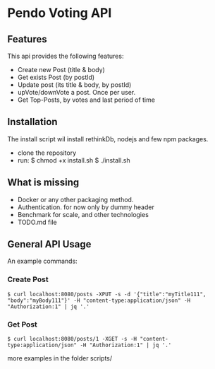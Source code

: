 # Pendo Voting API

## Features
This api provides the following features:
- Create new Post (title & body)
- Get exists Post (by postId)
- Update post (its title & body, by postId)
- upVote/downVote a post. Once per user.
- Get Top-Posts, by votes and last period of time

## Installation
The install script wil install rethinkDb, nodejs and few npm packages.

- clone the repository
- run:
$ chmod +x install.sh
$ ./install.sh


## What is missing
- Docker or any other packaging method.
- Authentication. for now only by dummy header
- Benchmark for scale, and other technologies
- TODO.md file

## General API Usage
An example commands:

### Create Post
```
$ curl localhost:8080/posts -XPUT -s -d '{"title":"myTitle111", "body":"myBody111"}' -H "content-type:application/json" -H "Authorization:1" | jq '.'
```

### Get Post
```
$ curl localhost:8080/posts/1 -XGET -s -H "content-type:application/json" -H "Authorization:1" | jq '.'
```

more examples in the folder scripts/


